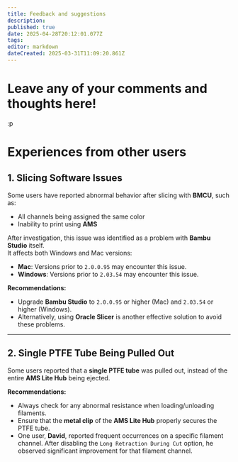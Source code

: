 ```yaml
---
title: Feedback and suggestions
description: 
published: true
date: 2025-04-28T20:12:01.077Z
tags: 
editor: markdown
dateCreated: 2025-03-31T11:09:20.861Z
---
```


# Leave any of your comments and thoughts here!
:p

# Experiences from other users

## 1. Slicing Software Issues

Some users have reported abnormal behavior after slicing with **BMCU**, such as:

- All channels being assigned the same color
- Inability to print using **AMS**

After investigation, this issue was identified as a problem with **Bambu Studio** itself.  
It affects both Windows and Mac versions:

- **Mac**: Versions prior to `2.0.0.95` may encounter this issue.
- **Windows**: Versions prior to `2.03.54` may encounter this issue.

**Recommendations:**

- Upgrade **Bambu Studio** to `2.0.0.95` or higher (Mac) and `2.03.54` or higher (Windows).
- Alternatively, using **Oracle Slicer** is another effective solution to avoid these problems.

---

## 2. Single PTFE Tube Being Pulled Out

Some users reported that a **single PTFE tube** was pulled out, instead of the entire **AMS Lite Hub** being ejected.

**Recommendations:**

- Always check for any abnormal resistance when loading/unloading filaments.
- Ensure that the **metal clip** of the **AMS Lite Hub** properly secures the PTFE tube.
- One user, **David**, reported frequent occurrences on a specific filament channel. After disabling the `Long Retraction During Cut` option, he observed significant improvement for that filament channel.

